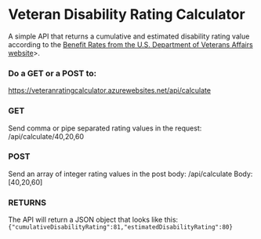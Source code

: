 # Veteran Disability Rating Calculator

A simple API that returns a cumulative and estimated disability rating value according to the [Benefit Rates from the U.S. Department of Veterans Affairs website](https://www.benefits.va.gov/compensation/rates-index.asp)>.

### Do a GET or a POST to:
<a href="https://veteranratingcalculator.azurewebsites.net/api/calculate">https://veteranratingcalculator.azurewebsites.net/api/calculate</a>

### GET
Send comma or pipe separated rating values in the request:
/api/calculate/40,20,60

### POST
Send an array of integer rating values in the post body:
/api/calculate
Body: [40,20,60]

### RETURNS
The API will return a JSON object that looks like this:
`{"cumulativeDisabilityRating":81,"estimatedDisabilityRating":80}`

